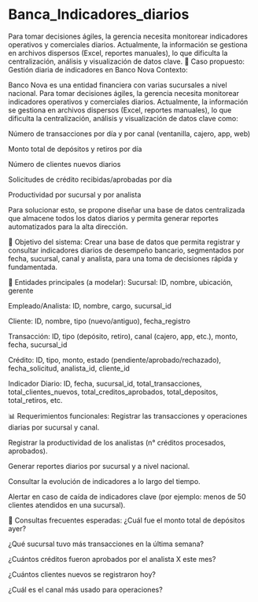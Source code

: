 # Banca_Indicadores_diarios
Para tomar decisiones ágiles, la gerencia necesita monitorear indicadores operativos y comerciales diarios. Actualmente, la información se gestiona en archivos dispersos (Excel, reportes manuales), lo que dificulta la centralización, análisis y visualización de datos clave.
🏦 Caso propuesto: Gestión diaria de indicadores en Banco Nova
Contexto:

Banco Nova es una entidad financiera con varias sucursales a nivel nacional. Para tomar decisiones ágiles, la gerencia necesita monitorear indicadores operativos y comerciales diarios. Actualmente, la información se gestiona en archivos dispersos (Excel, reportes manuales), lo que dificulta la centralización, análisis y visualización de datos clave como:

Número de transacciones por día y por canal (ventanilla, cajero, app, web)

Monto total de depósitos y retiros por día

Número de clientes nuevos diarios

Solicitudes de crédito recibidas/aprobadas por día

Productividad por sucursal y por analista

Para solucionar esto, se propone diseñar una base de datos centralizada que almacene todos los datos diarios y permita generar reportes automatizados para la alta dirección.

🎯 Objetivo del sistema:
Crear una base de datos que permita registrar y consultar indicadores diarios de desempeño bancario, segmentados por fecha, sucursal, canal y analista, para una toma de decisiones rápida y fundamentada.

🧱 Entidades principales (a modelar):
Sucursal: ID, nombre, ubicación, gerente

Empleado/Analista: ID, nombre, cargo, sucursal_id

Cliente: ID, nombre, tipo (nuevo/antiguo), fecha_registro

Transacción: ID, tipo (depósito, retiro), canal (cajero, app, etc.), monto, fecha, sucursal_id

Crédito: ID, tipo, monto, estado (pendiente/aprobado/rechazado), fecha_solicitud, analista_id, cliente_id

Indicador Diario: ID, fecha, sucursal_id, total_transacciones, total_clientes_nuevos, total_creditos_aprobados, total_depositos, total_retiros, etc.

📊 Requerimientos funcionales:
Registrar las transacciones y operaciones diarias por sucursal y canal.

Registrar la productividad de los analistas (n° créditos procesados, aprobados).

Generar reportes diarios por sucursal y a nivel nacional.

Consultar la evolución de indicadores a lo largo del tiempo.

Alertar en caso de caída de indicadores clave (por ejemplo: menos de 50 clientes atendidos en una sucursal).

🔄 Consultas frecuentes esperadas:
¿Cuál fue el monto total de depósitos ayer?

¿Qué sucursal tuvo más transacciones en la última semana?

¿Cuántos créditos fueron aprobados por el analista X este mes?

¿Cuántos clientes nuevos se registraron hoy?

¿Cuál es el canal más usado para operaciones?

